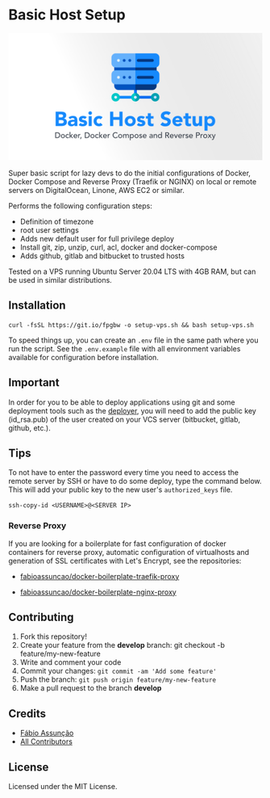 # Basic Host Setup

<div align="center">
  <img src="assets/cover.svg" loading="lazy" />
</div>

Super basic script for lazy devs to do the initial configurations of Docker, Docker Compose and Reverse Proxy (Traefik or NGINX) on local or remote servers on DigitalOcean, Linone, AWS EC2 or similar.

Performs the following configuration steps:

* Definition of timezone
* root user settings
* Adds new default user for full privilege deploy
* Install git, zip, unzip, curl, acl, docker and docker-compose
* Adds github, gitlab and bitbucket to trusted hosts

Tested on a VPS running Ubuntu Server 20.04 LTS with 4GB RAM, but can be used in similar distributions.

## Installation

```
curl -fsSL https://git.io/fpgbw -o setup-vps.sh && bash setup-vps.sh
```
To speed things up, you can create an `.env` file in the same path where you run the script. See the `.env.example` file with all environment variables available for configuration before installation.

## Important
In order for you to be able to deploy applications using git and some deployment tools such as the [deployer](https://deployer.org/), you will need to add the public key (id_rsa.pub) of the user created on your VCS server (bitbucket, gitlab, github, etc.).

## Tips

To not have to enter the password every time you need to access the remote server by SSH or have to do some deploy, type the command below. This will add your public key to the new user's ```authorized_keys``` file.

```
ssh-copy-id <USERNAME>@<SERVER IP>
```

### Reverse Proxy

If you are looking for a boilerplate for fast configuration of docker containers for reverse proxy, automatic configuration of virtualhosts and generation of SSL certificates with Let's Encrypt, see the repositories:

 * [fabioassuncao/docker-boilerplate-traefik-proxy](https://github.com/fabioassuncao/docker-boilerplate-traefik-proxy)

 * [fabioassuncao/docker-boilerplate-nginx-proxy](https://github.com/fabioassuncao/docker-boilerplate-nginx-proxy)

## Contributing

1. Fork this repository!
2. Create your feature from the **develop** branch: git checkout -b feature/my-new-feature
3. Write and comment your code
4. Commit your changes: `git commit -am 'Add some feature'`
5. Push the branch: `git push origin feature/my-new-feature`
6. Make a pull request to the branch **develop**

## Credits

* [Fábio Assunção](https://github.com/fabioassuncao)
* [All Contributors](../../contributors)


## License

Licensed under the MIT License.